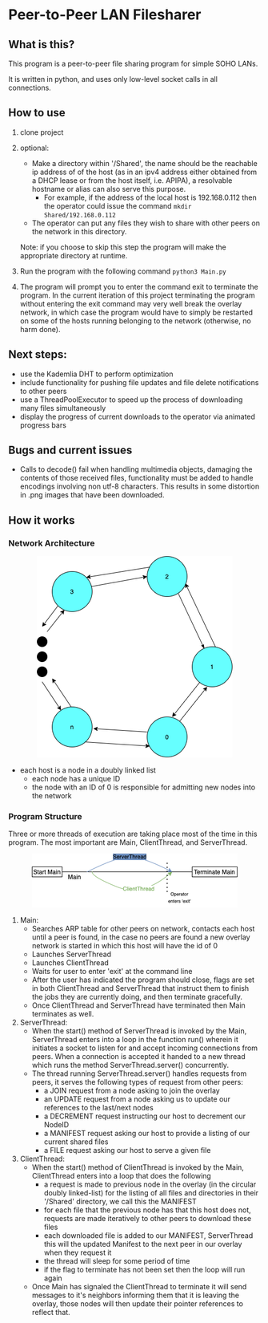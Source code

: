  
# Peer-to-Peer LAN Filesharer
## What is this? 
This program is a peer-to-peer file sharing program for simple SOHO LANs. 

It is written in python, and uses only low-level socket calls in all connections.

## How to use
1. clone project
2. optional: 
	- Make a directory within '/Shared', the name should be the reachable ip address of of the host (as in an ipv4 address either obtained from a DHCP lease or from the host itself, i.e. APIPA), a resolvable hostname or alias can also serve this purpose. 
		- For example, if the address of the local host is 192.168.0.112 then the operator could issue the command 
		`mkdir Shared/192.168.0.112` 
	- The operator can put any files they wish to share with other peers on the network in this directory. 
	
	Note: if you choose to skip this step the program will make the appropriate directory at runtime. 
3. Run the program with the following command `python3 Main.py` 
4. The program will prompt you to enter the command exit to terminate the program. In the current iteration of this project terminating the program without entering the exit command may very well break the overlay network, in which case the program would have to simply be restarted on some of the hosts running belonging to the network (otherwise, no harm done).

## Next steps:
-   use the Kademlia DHT to perform optimization
-   include functionality for pushing file updates and file delete notifications to other peers
-   use a ThreadPoolExecutor to speed up the process of downloading many files simultaneously
-   display the progress of current downloads to the operator via animated progress bars

## Bugs and current issues
-   Calls to decode() fail when handling multimedia objects, damaging the contents of those received files, functionality must be added to handle encodings involving non utf-8 characters. This results in some distortion in .png images that have been downloaded.

## How it works
### Network Architecture

<p align="center">  <img src="https://raw.githubusercontent.com/genushomollama/327p2pfilesharing/main/overlay.png">  </p>

-   each host is a node in a doubly linked list 
	-  each node has a unique ID
	-  the node with an ID of 0 is responsible for admitting new nodes into the network

### Program Structure
Three or more threads of execution are taking place most of the time in this program. The most important are Main, ClientThread, and ServerThread.

<p align="center">  <img src="https://raw.githubusercontent.com/genushomollama/327p2pfilesharing/main/threads.png">  </p>

1. Main:
	- Searches ARP table for other peers on network, contacts each host until a peer is found, in the case no peers are found a new overlay network is started in which this host will have the id of 0
	- Launches ServerThread
	- Launches ClientThread
	- Waits for user to enter 'exit' at the command line
	- After the user has indicated the program should close, flags are set in both ClientThread and ServerThread that instruct them to finish the jobs they are currently doing, and then terminate gracefully.
	- Once ClientThread and ServerThread have terminated then Main terminates as well.
2. ServerThread:
	- When the start() method of ServerThread is invoked by the Main, ServerThread enters into a loop in the function run() wherein it initiates a socket to listen for and accept incoming connections from peers. When a connection is accepted it handed to a new thread which runs the method ServerThread.server() concurrently. 
	- The thread running ServerThread.server() handles requests from peers, it serves the following types of request from other peers:
		- a JOIN request from a node asking to join the overlay
		- an UPDATE request from a node asking us to update our references to the last/next nodes 
		- a DECREMENT request instructing our host to decrement our NodeID
		- a MANIFEST request asking our host to provide a listing of our current shared files
		- a FILE request asking our host to serve a given file
3. ClientThread:
	- When the start() method of ClientThread is invoked by the Main, ClientThread enters into a loop that does the following
		- a request is made to previous node in the overlay (in the circular doubly linked-list) for the listing of all files and directories in their '/Shared' directory, we call this the MANIFEST
		- for each file that the previous node has that this host does not, requests are made iteratively to other peers to download these files
		- each downloaded file is added to our MANIFEST, ServerThread this will the updated Manifest to the next peer in our overlay when they request it
		- the thread will sleep for some period of time 
		- if the flag to terminate has not been set then the loop will run again
	- Once Main has signaled the ClientThread to terminate it will send messages to it's neighbors informing them that it is leaving the overlay, those nodes will then update their pointer references to reflect that.
